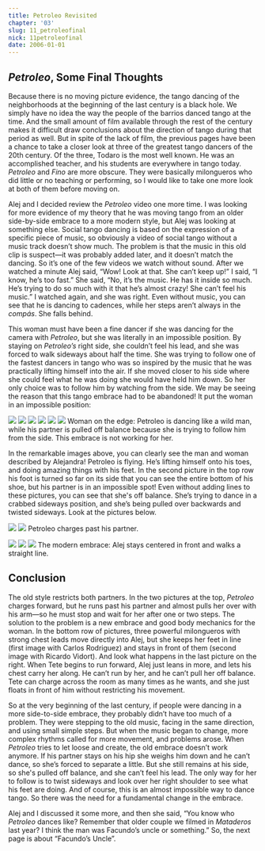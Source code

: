 ```yaml
---
title: Petroleo Revisited
chapter: '03'
slug: 11_petroleofinal
nick: 11petroleofinal
date: 2006-01-01
---
```


## _Petroleo_, Some Final Thoughts

Because there is no moving picture evidence, the tango dancing of the neighborhoods at the beginning of the last century is a black hole. We simply have no idea the way the people of the barrios danced tango at the time. And the small amount of film available through the rest of the century makes it difficult draw conclusions about the direction of tango during that period as well. But in spite of the lack of film, the previous pages have been a chance to take a closer look at three of the greatest tango dancers of the 20th century. Of the three, Todaro is the most well known. He was an accomplished teacher, and his students are everywhere in tango today. _Petroleo_ and _Fino_ are more obscure. They were basically milongueros who did little or no teaching or performing, so I would like to take one more look at both of them before moving on.

Alej and I decided review the _Petroleo_ video one more time. I was looking for more evidence of my theory that he was moving tango from an older side-by-side embrace to a more modern style, but Alej was looking at something else. Social tango dancing is based on the expression of a specific piece of music, so obviously a video of social tango without a music track doesn’t show much. The problem is that the music in this old clip is suspect—it was probably added later, and it doesn’t match the dancing. So it’s one of the few videos we watch without sound. After we watched a minute Alej said, “Wow! Look at that. She can’t keep up!” I said, “I know, he’s too fast.” She said, “No, it’s the music. He has it inside so much. He’s trying to do so much with it that he’s almost crazy! She can’t feel his music.” I watched again, and she was right. Even without music, you can see that he is dancing to cadences, while her steps aren’t always in the _compás_. She falls behind.

This woman must have been a fine dancer if she was dancing for the camera with _Petroleo_, but she was literally in an impossible position. By staying on _Petroleo’s_ right side, she couldn’t feel his lead, and she was forced to walk sideways about half the time. She was trying to follow one of the fastest dancers in tango who was so inspired by the music that he was practically lifting himself into the air. If she moved closer to his side where she could feel what he was doing she would have held him down. So her only choice was to follow him by watching from the side. We may be seeing the reason that this tango embrace had to be abandoned! It put the woman in an impossible position:


![](/3_pics/11petroleofinal/image003.jpg)
![](/3_pics/11petroleofinal/image007.jpg)
![](/3_pics/11petroleofinal/image009.jpg)
![](/3_pics/11petroleofinal/image011.jpg)
![](/3_pics/11petroleofinal/image012.jpg)
![](/3_pics/11petroleofinal/image013.jpg)
Woman on the edge: Petroleo is dancing like a wild man, while his partner is pulled off balance
because she is trying to follow him from the side. This embrace is not working for her.


In the remarkable images above, you can clearly see the man and woman described by Alejandra! Petroleo is flying. He’s lifting himself onto his toes, and doing amazing things with his feet. In the second picture in the top row his foot is turned so far on its side that you can see the entire bottom of his shoe, but his partner is in an impossible spot! Even without adding lines to these pictures, you can see that she's off balance. She’s trying to dance in a crabbed sideways position, and she’s being pulled over backwards and twisted sideways. Look at the pictures below.

![](/3_pics/11petroleofinal/image023.jpg)
![](/3_pics/11petroleofinal/image025.jpg)
Petroleo charges past his partner.

![](/3_pics/11petroleofinal/image026.jpg)
![](/3_pics/11petroleofinal/image027.jpg)
![](/3_pics/11petroleofinal/image014.jpg)
The modern embrace: Alej stays centered in front and walks a straight line.

## Conclusion

The old style restricts both partners. In the two pictures at the top, _Petroleo_ charges forward, but he runs past his partner and almost pulls her over with his arm—so he must stop and wait for her after one or two steps. The solution to the problem is a new embrace and good body mechanics for the woman. In the bottom row of pictures, three powerful milongueros with strong chest leads move directly into Alej, but she keeps her feet in line (first image with Carlos Rodriguez) and stays in front of them (second image with Ricardo Vidort). And look what happens in the last picture on the right. When Tete begins to run forward, Alej just leans in more, and lets his chest carry her along. He can’t run by her, and he can’t pull her off balance. Tete can charge across the room as many times as he wants, and she just floats in front of him without restricting his movement.

So at the very beginning of the last century, if people were dancing in a more side-to-side embrace, they probably didn’t have too much of a problem. They were stepping to the old music, facing in the same direction, and using small simple steps. But when the music began to change, more complex rhythms called for more movement, and problems arose. When _Petroleo_ tries to let loose and create, the old embrace doesn’t work anymore. If his partner stays on his hip she weighs him down and he can’t dance, so she’s forced to separate a little. But she still remains at his side, so she's pulled off balance, and she can’t feel his lead. The only way for her to follow is to twist sideways and look over her right shoulder to see what his feet are doing. And of course, this is an almost impossible way to dance tango. So there was the need for a fundamental change in the embrace.

Alej and I discussed it some more, and then she said, “You know who _Petroleo_ dances like? Remember that older couple we filmed in _Mataderos_ last year? I think the man was Facundo’s uncle or something.” So, the next page is about “Facundo’s Uncle”.
